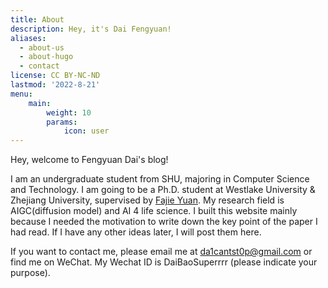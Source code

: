 ```yaml
---
title: About
description: Hey, it's Dai Fengyuan!
aliases:
  - about-us
  - about-hugo
  - contact
license: CC BY-NC-ND
lastmod: '2022-8-21'
menu:
    main: 
        weight: 10
        params:
            icon: user
---
```


Hey, welcome to Fengyuan Dai's blog!

I am an undergraduate student from SHU, majoring in Computer Science and Technology. I am going to be a Ph.D. student at Westlake University & Zhejiang University, supervised by [Fajie Yuan](https://fajieyuan.github.io/). My research field is AIGC(diffusion model) and AI 4 life science. I built this website mainly because I needed the motivation to write down the key point of the paper I had read. If I have any other ideas later, I will post them here.

If you want to contact me, please email me at [da1cantst0p@gmail.com](mailto:da1cantst0p@gmail.com) or find me on WeChat. My Wechat ID is DaiBaoSuperrrr (please indicate your purpose). 
